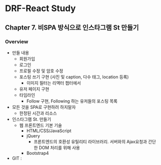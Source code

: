 # DRF-React Study

## Chapter 7. 비SPA 방식으로 인스타그램 St 만들기

### Overview

- 만들 내용
  - 회원가입
  - 로그인
  - 프로필 수정 및 암호 수정
  - 포스팅 쓰기 구현 (사진 및 caption, 다수 태그, location 등록)
    - 이미지 필터는 리액터 챕터에서
  - 유저 페이지 구현
  - 타임라인
    - Follow 구현, Following 하는 유저들의 포스팅 목록
- 모든 것을 SPA로 구현하려 하지말자
  - 한정된 시간과 리소스
- 인스타그램 St. 만들기
  - 웹 프론트엔드 기본 기술
    - HTML/CSS/JavaScript
    - jQuery
      - 프론트엔드의 호환성 유틸리티 라이브러리. 서버와의 Ajax요청과 간단한 DOM 처리를 위해 사용
    - Bootstrap4
- GIT : 
